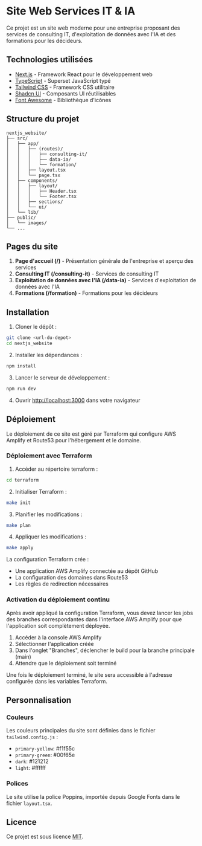 # Site Web Services IT & IA

Ce projet est un site web moderne pour une entreprise proposant des services de consulting IT, d'exploitation de données avec l'IA et des formations pour les décideurs.

## Technologies utilisées

- [Next.js](https://nextjs.org/) - Framework React pour le développement web
- [TypeScript](https://www.typescriptlang.org/) - Superset JavaScript typé
- [Tailwind CSS](https://tailwindcss.com/) - Framework CSS utilitaire
- [Shadcn UI](https://ui.shadcn.com/) - Composants UI réutilisables
- [Font Awesome](https://fontawesome.com/) - Bibliothèque d'icônes

## Structure du projet

```
nextjs_website/
├── src/
│   ├── app/
│   │   ├── (routes)/
│   │   │   ├── consulting-it/
│   │   │   ├── data-ia/
│   │   │   └── formation/
│   │   ├── layout.tsx
│   │   └── page.tsx
│   ├── components/
│   │   ├── layout/
│   │   │   ├── Header.tsx
│   │   │   └── Footer.tsx
│   │   ├── sections/
│   │   └── ui/
│   └── lib/
├── public/
│   └── images/
└── ...
```

## Pages du site

1. **Page d'accueil (/)** - Présentation générale de l'entreprise et aperçu des services
2. **Consulting IT (/consulting-it)** - Services de consulting IT
3. **Exploitation de données avec l'IA (/data-ia)** - Services d'exploitation de données avec l'IA
4. **Formations (/formation)** - Formations pour les décideurs

## Installation

1. Cloner le dépôt :
```bash
git clone <url-du-depot>
cd nextjs_website
```

2. Installer les dépendances :
```bash
npm install
```

3. Lancer le serveur de développement :
```bash
npm run dev
```

4. Ouvrir [http://localhost:3000](http://localhost:3000) dans votre navigateur

## Déploiement

Le déploiement de ce site est géré par Terraform qui configure AWS Amplify et Route53 pour l'hébergement et le domaine.

### Déploiement avec Terraform

1. Accéder au répertoire terraform :
```bash
cd terraform
```

2. Initialiser Terraform :
```bash
make init
```

3. Planifier les modifications :
```bash
make plan
```

4. Appliquer les modifications :
```bash
make apply
```

La configuration Terraform crée :
- Une application AWS Amplify connectée au dépôt GitHub
- La configuration des domaines dans Route53
- Les règles de redirection nécessaires

### Activation du déploiement continu

Après avoir appliqué la configuration Terraform, vous devez lancer les jobs des branches correspondantes dans l'interface AWS Amplify pour que l'application soit complètement déployée.

1. Accéder à la console AWS Amplify
2. Sélectionner l'application créée
3. Dans l'onglet "Branches", déclencher le build pour la branche principale (main)
4. Attendre que le déploiement soit terminé

Une fois le déploiement terminé, le site sera accessible à l'adresse configurée dans les variables Terraform.

## Personnalisation

### Couleurs

Les couleurs principales du site sont définies dans le fichier `tailwind.config.js` :

- `primary-yellow`: #f1f55c
- `primary-green`: #00f65e
- `dark`: #121212
- `light`: #ffffff

### Polices

Le site utilise la police Poppins, importée depuis Google Fonts dans le fichier `layout.tsx`.

## Licence

Ce projet est sous licence [MIT](LICENSE).
